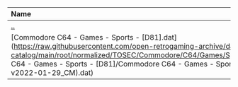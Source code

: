|Name|Size|
|:---|---:|
|[..](../index.html)|DIR|
|[Commodore C64 - Games - Sports - [D81].dat](https://raw.githubusercontent.com/open-retrogaming-archive/dat-catalog/main/root/normalized/TOSEC/Commodore/C64/Games/Sports/[D81]/Commodore C64 - Games - Sports - [D81]/Commodore C64 - Games - Sports - [D81] (TOSEC-v2022-01-29_CM).dat)|4906|

